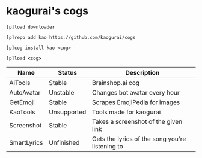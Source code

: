 # kaogurai's cogs

```
[p]load downloader

[p]repo add kao https://github.com/kaogurai/cogs

[p]cog install kao <cog>

[p]load <cog>
```

| Name     | Status | Description                 |
|----------|--------|-----------------------------|
| AiTools  | Stable | Brainshop.ai cog |
| AutoAvatar | Unstable | Changes bot avatar every hour |
| GetEmoji | Stable | Scrapes EmojiPedia for images |
| KaoTools | Unsupported | Tools made for kaogurai |
| Screenshot | Stable | Takes a screenshot of the given link |
| SmartLyrics | Unfinished | Gets the lyrics of the song you're listening to |


